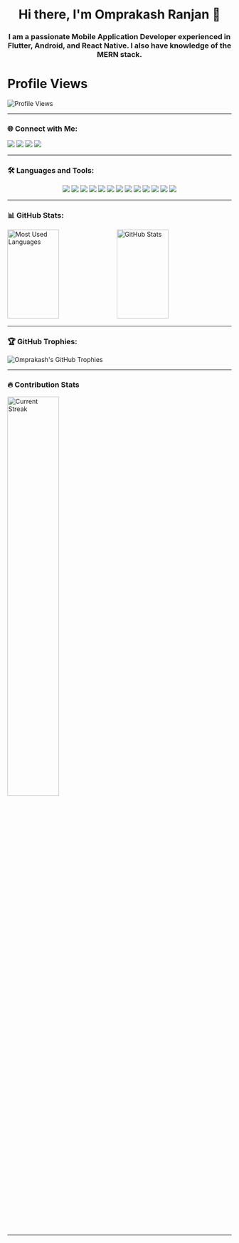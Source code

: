 <h1 align="center">Hi there, I'm Omprakash Ranjan 👋</h1>

<h3 align="center">
  I am a passionate Mobile Application Developer experienced in Flutter, Android, and React Native. I also have knowledge of the MERN stack.
</p>

# Profile Views
<p align="left">
  <img src="https://komarev.com/ghpvc/?username=opranjan&label=Profile%20views&color=0e75b6&style=flat" alt="Profile Views" />
</p>




---

### 🌐 Connect with Me:
<p align="left">
  <a href="www.linkedin.com/in/omprakash-ranjan-7aa5b41a3" target="_blank"><img src="https://img.shields.io/badge/LinkedIn-0077B5?style=for-the-badge&logo=linkedin&logoColor=white" /></a>
  <a href="mailto:opranjan91700@gmail.com" target="_blank"><img src="https://img.shields.io/badge/Gmail-D14836?style=for-the-badge&logo=gmail&logoColor=white" /></a>
  <a href="https://twitter.com/your-twitter" target="_blank"><img src="https://img.shields.io/badge/Twitter-1DA1F2?style=for-the-badge&logo=twitter&logoColor=white" /></a>
  <a href="https://github.com/opranjan" target="_blank"><img src="https://img.shields.io/badge/GitHub-181717?style=for-the-badge&logo=github&logoColor=white" /></a>
</p>

---

### 🛠 Languages and Tools:
<p align="center">
  <img src="https://img.shields.io/badge/Flutter-02569B?style=for-the-badge&logo=flutter&logoColor=white" />
  <img src="https://img.shields.io/badge/React_Native-20232A?style=for-the-badge&logo=react&logoColor=61DAFB" />
  <img src="https://img.shields.io/badge/Android-3DDC84?style=for-the-badge&logo=android&logoColor=white" />
  <img src="https://img.shields.io/badge/Node.js-43853D?style=for-the-badge&logo=node.js&logoColor=white" />
  <img src="https://img.shields.io/badge/Express.js-404D59?style=for-the-badge" />
  <img src="https://img.shields.io/badge/MongoDB-4EA94B?style=for-the-badge&logo=mongodb&logoColor=white" />
   <img src="https://img.shields.io/badge/MySQL-4479A1?style=for-the-badge&logo=mysql&logoColor=white" />
  <img src="https://img.shields.io/badge/SQLite-003B57?style=for-the-badge&logo=sqlite&logoColor=white" />
  <img src="https://img.shields.io/badge/Firebase-FFCA28?style=for-the-badge&logo=firebase&logoColor=black" />
  <img src="https://img.shields.io/badge/Heroku-430098?style=for-the-badge&logo=heroku&logoColor=white" />
  <img src="https://img.shields.io/badge/JavaScript-F7DF1E?style=for-the-badge&logo=javascript&logoColor=black" />
  <img src="https://img.shields.io/badge/HTML5-E34F26?style=for-the-badge&logo=html5&logoColor=white" />
  <img src="https://img.shields.io/badge/CSS3-1572B6?style=for-the-badge&logo=css3&logoColor=white" />
</p>

---

### 📊 GitHub Stats:
<p align="left">
   <img width="48%"  height="200em" src="https://github-readme-stats.vercel.app/api/top-langs/?username=opranjan&layout=compact&theme=radical" alt="Most Used Languages" />
  <!-- GitHub Stats -->
  <img width="48%" height="200em" src="https://github-readme-stats.vercel.app/api?username=opranjan&show_icons=true&theme=radical" alt="GitHub Stats" />
</p>

---

### 🏆 GitHub Trophies:

<p align="left">
  <img src="https://github-profile-trophy.vercel.app/?username=opranjan&theme=tokyonight&no-frame=true&row=1&column=7" alt="Omprakash's GitHub Trophies" />
</p>

---


### 🔥 Contribution Stats

<p align="left">
  <!-- Contributions -->
      <img width="48%" src="https://streak-stats.demolab.com?user=opranjan&theme=dark" alt="Current Streak" />
</p>

---


